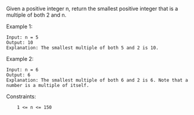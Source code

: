 Given a positive integer n, return the smallest positive integer that is a multiple of both 2 and n.

Example 1:

```
Input: n = 5
Output: 10
Explanation: The smallest multiple of both 5 and 2 is 10.
```

Example 2:

```
Input: n = 6
Output: 6
Explanation: The smallest multiple of both 6 and 2 is 6. Note that a number is a multiple of itself.
```

Constraints:

```
    1 <= n <= 150
```
